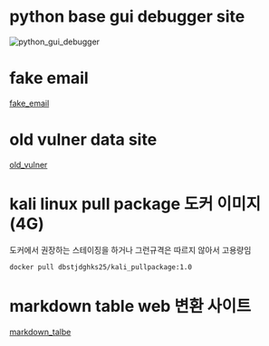 # python base gui debugger site

![python_gui_debugger](https://pythontutor.com/)

# fake email

[fake_email](https://emkei.cz/)

# old vulner data site

[old_vulner](https://samate.nist.gov/SARD/test-suites)

# kali linux pull package 도커 이미지(4G)
도커에서 권장하는 스테이징을 하거나 그런규격은 따르지 않아서 고용량임
``` bash
docker pull dbstjdghks25/kali_pullpackage:1.0
```

# markdown table web 변환 사이트

[markdown_talbe](https://www.tablesgenerator.com/markdown_tables)